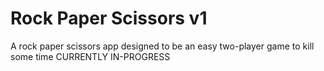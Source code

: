 # Rock Paper Scissors v1
A rock paper scissors app designed to be an easy two-player game to kill some time
CURRENTLY IN-PROGRESS
